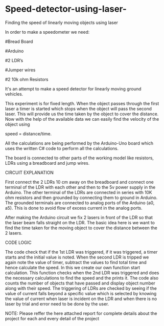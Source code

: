 # Speed-detector-using-laser-

Finding the speed of linearly moving objects using laser

In order to make a speedometer we need:

#Bread Board

#Arduino

#2 LDR’s

#Jumper wires

#2 10k ohm Resistors

It's an attempt to make a speed detector for linearly moving ground vehicles.

This experiment is for fixed length. When the object passes through the first laser a timer is started which stops when the object will pass the second laser. This will provide us the time taken by the object to cover the distance. Now with the help of the available data we can easily find the velocity of the object using

speed = distance/time.

All the calculations are being performed by the Arduino-Uno board which uses the written C# code to perform all the calculations.

The board is connected to other parts of the working model like resistors, LDRs using a breadboard and jump wires.

CIRCUIT EXPLANATION

First connect the 2 LDRs 10 cm away on the breadboard and connect one terminal of the LDR with each other and then to the 5v power supply in the Arduino. The other terminal of the LDRs are connected in series with 10K ohm resistors and then grounded by connecting them to ground in Arduino. The grounded terminals are connected to analog ports of the Arduino (a0, a5). This is done to avoid flow of excess current in the analog ports.

After making the Arduino circuit we fix 2 lasers in front of the LDR so that the laser beam falls straight on the LDR. The basic idea here is we want to find the time taken for the moving object to cover the distance between the 2 lasers.

CODE LOGIC

The code check that if the 1st LDR was triggered, if it was triggered, a timer starts and the initial value is noted. When the second LDR is tripped we again note the value of timer, subtract the values to find total time and hence calculate the speed. In this we create our own function start calculation. This function checks when the 2nd LDR was triggered and does the necessary calculations to find the speed and the prints it. The code also counts the number of objects that have passed and display object number along with their speed. The triggering of LDRs are checked by seeing if the value of current falls beyond a specific value which is selected by knowing the value of current when laser is incident on the LDR and when there is no laser by trial and error need to be done by the user.

NOTE:
Please reffer the here attached report for complete details about the project for each and every detail of the project
